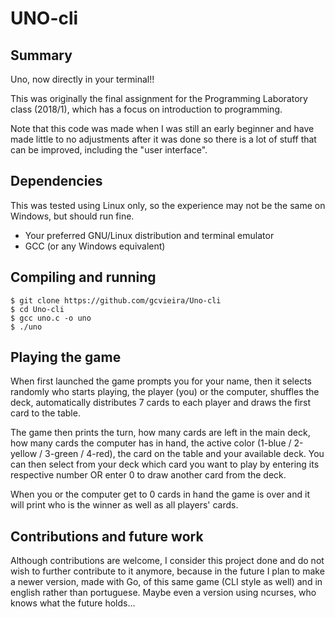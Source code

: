 # UNO-cli

## Summary

Uno, now directly in your terminal!!

This was originally the final assignment for the Programming Laboratory class (2018/1), which has a focus on introduction to programming.

Note that this code was made when I was still an early beginner and have made little to no adjustments after it was done so there is a lot of stuff that can be improved, including the "user interface".

## Dependencies

This was tested using Linux only, so the experience may not be the same on Windows, but should run fine.

- Your preferred GNU/Linux distribution and terminal emulator
- GCC (or any Windows equivalent)

## Compiling and running

    $ git clone https://github.com/gcvieira/Uno-cli
    $ cd Uno-cli
    $ gcc uno.c -o uno
    $ ./uno

## Playing the game

When first launched the game prompts you for your name, then it selects randomly who starts playing, the player (you) or the computer, shuffles the deck, automatically distributes 7 cards to each player and draws the first card to the table.

The game then prints the turn, how many cards are left in the main deck, how many cards the computer has in hand, the active color (1-blue / 2-yellow / 3-green / 4-red), the card on the table and your available deck. You can then select from your deck which card you want to play by entering its respective number OR enter 0 to draw another card from the deck.

When you or the computer get to 0 cards in hand the game is over and it will print who is the winner as well as all players' cards.

## Contributions and future work

Although contributions are welcome, I consider this project done and do not wish to further contribute to it anymore, because in the future I plan to make a newer version, made with Go, of this same game (CLI style as well) and in english rather than portuguese. Maybe even a version using ncurses, who knows what the future holds...
